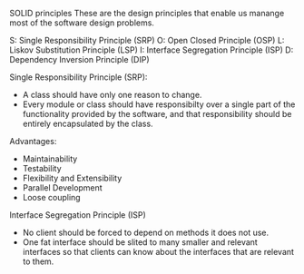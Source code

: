 SOLID principles
  These are the design principles that enable us manange most of the software design problems.

S: Single Responsibility Principle (SRP)
O: Open Closed Principle (OSP)
L: Liskov Substitution Principle (LSP)
I: Interface Segregation Principle (ISP)
D: Dependency Inversion Principle (DIP)

Single Responsibility Principle (SRP):
- A class should have only one reason to change.
- Every module or class should have responsibilty over a single part of the functionality provided by the software, and that responsibility should be entirely encapsulated by the class.

Advantages:
- Maintainability
- Testability
- Flexibility and Extensibility
- Parallel Development
- Loose coupling


Interface Segregation Principle (ISP)
- No client should be forced to depend on methods it does not use.
- One fat interface should be slited to many smaller and relevant interfaces so that clients can know about the interfaces that are relevant to them.